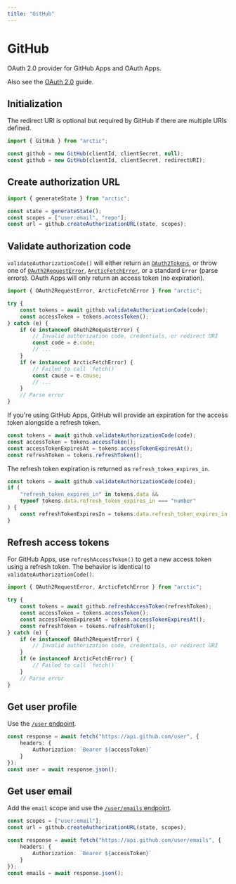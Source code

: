 ```yaml
---
title: "GitHub"
---
```


# GitHub

OAuth 2.0 provider for GitHub Apps and OAuth Apps.

Also see the [OAuth 2.0](/guides/oauth2) guide.

## Initialization

The redirect URI is optional but required by GitHub if there are multiple URIs defined.

```ts
import { GitHub } from "arctic";

const github = new GitHub(clientId, clientSecret, null);
const github = new GitHub(clientId, clientSecret, redirectURI);
```

## Create authorization URL

```ts
import { generateState } from "arctic";

const state = generateState();
const scopes = ["user:email", "repo"];
const url = github.createAuthorizationURL(state, scopes);
```

## Validate authorization code

`validateAuthorizationCode()` will either return an [`OAuth2Tokens`](/reference/main/OAuth2Tokens), or throw one of [`OAuth2RequestError`](/reference/main/OAuth2RequestError), [`ArcticFetchError`](/reference/main/ArcticFetchError), or a standard `Error` (parse errors). OAuth Apps will only return an access token (no expiration).

```ts
import { OAuth2RequestError, ArcticFetchError } from "arctic";

try {
	const tokens = await github.validateAuthorizationCode(code);
	const accessToken = tokens.accessToken();
} catch (e) {
	if (e instanceof OAuth2RequestError) {
		// Invalid authorization code, credentials, or redirect URI
		const code = e.code;
		// ...
	}
	if (e instanceof ArcticFetchError) {
		// Failed to call `fetch()`
		const cause = e.cause;
		// ...
	}
	// Parse error
}
```

If you're using GitHub Apps, GitHub will provide an expiration for the access token alongside a refresh token.

```ts
const tokens = await github.validateAuthorizationCode(code);
const accessToken = tokens.accessToken();
const accessTokenExpiresAt = tokens.accessTokenExpiresAt();
const refreshToken = tokens.refreshToken();
```

The refresh token expiration is returned as `refresh_token_expires_in`.

```ts
const tokens = await github.validateAuthorizationCode(code);
if (
	"refresh_token_expires_in" in tokens.data &&
	typeof tokens.data.refresh_token_expires_in === "number"
) {
	const refreshTokenExpiresIn = tokens.data.refresh_token_expires_in;
}
```

## Refresh access tokens

For GitHub Apps, use `refreshAccessToken()` to get a new access token using a refresh token. The behavior is identical to `validateAuthorizationCode()`.

```ts
import { OAuth2RequestError, ArcticFetchError } from "arctic";

try {
	const tokens = await github.refreshAccessToken(refreshToken);
	const accessToken = tokens.accessToken();
	const accessTokenExpiresAt = tokens.accessTokenExpiresAt();
	const refreshToken = tokens.refreshToken();
} catch (e) {
	if (e instanceof OAuth2RequestError) {
		// Invalid authorization code, credentials, or redirect URI
	}
	if (e instanceof ArcticFetchError) {
		// Failed to call `fetch()`
	}
	// Parse error
}
```

## Get user profile

Use the [`/user` endpoint](https://docs.github.com/en/rest/users/users?apiVersion=2022-11-28#get-the-authenticated-user).

```ts
const response = await fetch("https://api.github.com/user", {
	headers: {
		Authorization: `Bearer ${accessToken}`
	}
});
const user = await response.json();
```

## Get user email

Add the `email` scope and use the [`/user/emails` endpoint](https://docs.github.com/en/rest/users/emails?apiVersion=2022-11-28#list-email-addresses-for-the-authenticated-user).

```ts
const scopes = ["user:email"];
const url = github.createAuthorizationURL(state, scopes);
```

```ts
const response = await fetch("https://api.github.com/user/emails", {
	headers: {
		Authorization: `Bearer ${accessToken}`
	}
});
const emails = await response.json();
```
